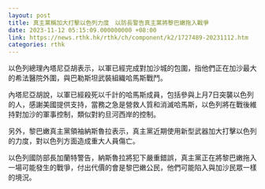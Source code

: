 ```yaml
---
layout: post
title: 真主黨稱加大打擊以色列力度　以防長警告真主黨將黎巴嫩拖入戰爭
date: 2023-11-12 05:15:09.000000000 +08:00
link: https://news.rthk.hk/rthk/ch/component/k2/1727489-20231112.htm
categories: rthk
---
```


以色列總理內塔尼亞胡表示，以軍已經完成對加沙城的包圍，指他們正在加沙最大的希法醫院外圍，與巴勒斯坦武裝組織哈馬斯戰鬥。

內塔尼亞胡說，以軍已經殺死以千計的哈馬斯成員，包括參與上月7日突襲以色列的人，感謝美國提供支持，當務之急是營救人質和消滅哈馬斯，以色列將在戰後維持對加沙的軍事控制，類似對約旦河西岸的控制。

另外，黎巴嫩真主黨領袖納斯魯拉表示，真主黨近期使用新型武器加大打擊以色列的力度，對以色列方面造成重大人員傷亡。

以色列國防部長加蘭特警告，納斯魯拉將犯下嚴重錯誤，真主黨正在將黎巴嫩拖入一場可能發生的戰爭，付出代價的會是黎巴嫩公民，他們可能陷入與加沙民眾一樣的境況。
